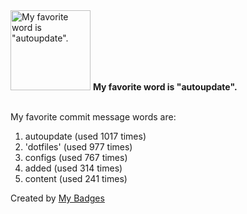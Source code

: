 <img src="https://my-badges.github.io/my-badges/favorite-word.png" alt="My favorite word is &quot;autoupdate&quot;." title="My favorite word is &quot;autoupdate&quot;." width="128">
<strong>My favorite word is &quot;autoupdate&quot;.</strong>
<br><br>

My favorite commit message words are:

1. autoupdate (used 1017 times)
2. 'dotfiles' (used 977 times)
3. configs (used 767 times)
4. added (used 314 times)
5. content (used 241 times)


Created by <a href="https://github.com/my-badges/my-badges">My Badges</a>